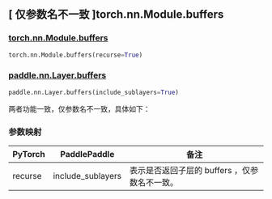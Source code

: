 ## [ 仅参数名不一致 ]torch.nn.Module.buffers

### [torch.nn.Module.buffers](https://pytorch.org/docs/stable/generated/torch.nn.Module.html#torch.nn.Module.buffers)

```python
torch.nn.Module.buffers(recurse=True)
```

### [paddle.nn.Layer.buffers](https://www.paddlepaddle.org.cn/documentation/docs/zh/develop/api/paddle/nn/Layer_cn.html#buffers-include-sublayers-true)

```python
paddle.nn.Layer.buffers(include_sublayers=True)
```

两者功能一致，仅参数名不一致，具体如下：

### 参数映射

| PyTorch       | PaddlePaddle | 备注                                                   |
| ------------- | ------------ | ------------------------------------------------------ |
| recurse           | include_sublayers           | 表示是否返回子层的 buffers ，仅参数名不一致。               |
